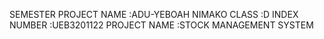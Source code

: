 SEMESTER PROJECT
NAME :ADU-YEBOAH NIMAKO
CLASS :D
INDEX NUMBER :UEB3201122
PROJECT NAME :STOCK MANAGEMENT SYSTEM
